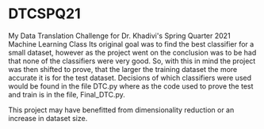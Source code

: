# DTCSPQ21
My Data Translation Challenge for Dr. Khadivi's Spring Quarter 2021 Machine Learning Class
Its original goal was to find the best classifier for a small dataset, however as the project went on the conclusion was to be had that none of the classifiers were very good. So, with this in mind the project was then shifted to prove, that the larger the training dataset the more accurate it is for the test dataset. Decisions of which classifiers were used would be found in the file DTC.py where as the code used to prove the test and train is in the file, Final_DTC.py. 

This project may have benefitted from dimensionality reduction or an increase in dataset size.
